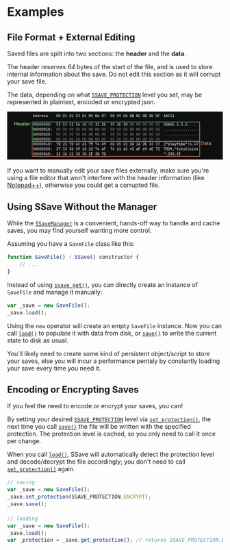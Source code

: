 # Examples

## File Format + External Editing

Saved files are split into two sections: the **header** and the **data**.

The header reserves *64* bytes of the start of the file, and is used to store internal information about the save. Do not edit this section as it will corrupt your save file.

The data, depending on what [`SSAVE_PROTECTION`](enums.md#ssave_protection) level you set, may be represented in plaintext, encoded or encrypted json.

![ ](assets/ssave-file-format.png)

If you want to manually edit your save files externally, make sure you're using a file editor that won't interfere with the header information (like [Notepad++](https://notepad-plus-plus.org/)), otherwise you could get a corrupted file.

## Using SSave Without the Manager

While the [`SSaveManager`](ssave-manager.md) is a convenient, hands-off way to handle and cache saves, you may find yourself wanting more control.

Assuming you have a `SaveFile` class like this:

```js
function SaveFile() : SSave() constructor {
    // ...
}
```

Instead of using [`ssave_get()`](ssave-manager.md#ssave_getssaveconstructor-fileprefix), you can directly create an instance of `SaveFile` and manage it manually:

```js
var _save = new SaveFile();
_save.load();
```

Using the `new` operator will create an empty `SaveFile` instance. Now you can call [`load()`](ssave.md#ssaveloadfileprefix) to populate it with data from disk, or [`save()`](ssave.md#ssavesave) to write the current state to disk as usual.

You'll likely need to create some kind of persistent object/script to store your saves, else you will incur a performance pentaly by constantly loading your save every time you need it.

## Encoding or Encrypting Saves

If you feel the need to encode or encrypt your saves, you can!

By setting your desired [`SSAVE_PROTECTION`](enums.md#ssave_protection) level via [`set_protection()`](ssave.md#ssaveset_protectionprotection), the next time you call [`save()`](ssave.md#ssavesave) the file will be written with the specified protection. The protection level is cached, so you only need to call it once per change.

When you call [`load()`](ssave.md#ssaveloadfileprefix), SSave will automatically detect the protection level and decode/decrypt the file accordingly; you don't need to call [`set_protection()`](ssave.md#ssaveset_protectionprotection) again.

```js
// saving
var _save = new SaveFile();
_save.set_protection(SSAVE_PROTECTION.ENCRYPT);
_save.save();

// loading
var _save = new SaveFile();
_save.load();
var _protection = _save.get_protection(); // returns SSAVE_PROTECTION.ENCRYPT
```
